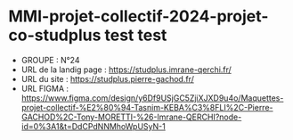# MMI-projet-collectif-2024-projet-co-studplus test test

- GROUPE : N°24
- URL de la landig page : https://studplus.imrane-qerchi.fr/
- URL du site : https://studplus.pierre-gachod.fr/
- URL FIGMA : https://www.figma.com/design/y6Df9USjGC5ZjiXJXD9u4o/Maquettes-projet-collectif-%E2%80%94-Tasnim-KEBA%C3%8FLI%2C-Pierre-GACHOD%2C-Tony-MORETTI-%26-Imrane-QERCHI?node-id=0%3A1&t=DdCPdNNMhoWpUSyN-1

